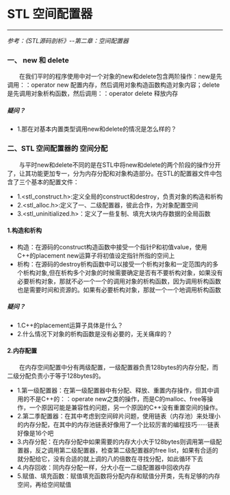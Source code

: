 # STL 空间配置器
***
*参考：《STL源码剖析》--第二章：空间配置器*

### 一、 new 和 delete
&ensp;&ensp;&ensp;&ensp;在我们平时的程序使用中对一个对象的new和delete包含两阶操作：new是先调用：：operator new 配置内存，然后调用对象构造函数构造对象内容；delete是先调用对象析构函数，然后调用：：operator delete 释放内存

##### 疑问？
- 1.那在对基本内置类型调用new和delete的情况是怎么样的？

### 二、STL 空间配置器的 空间分配
&ensp;&ensp;&ensp;&ensp;与平时new和delete不同的是在STL中将new和delete的两个阶段的操作分开了，让其功能更加专一，分为内存分配和对象构造部分。在STL的配置器文件<memory>中包含了三个基本的配置文件：

- 1.<stl_construct.h>:定义全局的construct和destroy，负责对象的构造和析构
- 2.<stl_alloc.h>:定义了一、二级配置器，彼此合作，为对象配置空间
- 3.<stl_uninitialized.h>：定义了一些复制、填充大块内存数据的全局函数

#### 1.构造和析构
- 构造：在源码的construct构造函数中接受一个指针P和初值value，使用C++的placement new运算子将初值设定指针所指的空间上
- 析构：在源码的destroy析构函数中可以接受一个析构对象和一定范围内的多个析构对象,但在析构多个对象的时候需要确定是否有不要析构对象，如果没有必要析构对象，那就不必一个一个的调用对象的析构函数，因为调用析构函数也是需要时间和资源的。如果有必要析构对象，那就一个一个地调用析构函数

##### 疑问？
- 1.C++的placement运算子具体是什么？
- 2.什么情况下对象的析构函数是没有必要的，无关痛痒的？

#### 2.内存配置
&ensp;&ensp;&ensp;&ensp;在内存空间配置中分有两级配置，一级配置器负责128bytes的内存分配，而二级分配负责小于等于128bytes的。

- 1.第一级配置器：在第一级配置器中有分配、释放、重置内存操作，但其中调用的不是C++的：：operate new之类的操作，而是C的malloc、free等操作，一个原因可能是兼容性的问题，另一个原因的C++没有重置空间的操作。
- 2.第二季配置器：在其中考虑到空间碎片问题，使用链表（内存池）来处理小的内存分配，在其中的内存池链表好像用了一个比较厉害的编程技巧······链表好像是16个吧
- 3.内存分配：在内存分配中如果需要的内存大小大于128bytes则调用第一级配置器，反之调用第二级配置器，检查第二级配置器的free list，如果有合适的就分配给它，没有合适的就上调的八的倍数在寻找分配，如此循环下去
- 4.内存回收：同内存分配一样，分大小在一二级配置器中回收内存
- 5.赋值、填充函数：赋值填充函数将分配内存和赋值分开类，先有足够的内存空间，再给空间赋值

